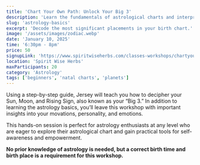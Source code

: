 ```yaml
---
title: 'Chart Your Own Path: Unlock Your Big 3'
description: 'Learn the fundamentals of astrological charts and interpretations'
slug: 'astrology-basics'
excerpt: 'Decode the most significant placements in your birth chart.'
image: '/assets/images/zodiac.webp'
date: 'January 10, 2025'
time: '6:30pm - 8pm'
price: 50
signupLink: 'https://www.spiritwiseherbs.com/classes-workshops/chartyourownpath'
location: 'Spirit Wise Herbs'
maxParticipants: 20
category: 'Astrology'
tags: ['beginners', 'natal charts', 'planets']
---
```

Using a step-by-step guide, Jersey will teach you how to decipher your Sun, Moon, and Rising Sign, also known as your “Big 3.” In addition to learning the astrology basics, you’ll leave this workshop with important insights into your movations, personality, and emotions.

This hands-on session is perfect for astrology enthusiasts at any level who are eager to explore their astrological chart and gain practical tools for self-awareness and empowerment.

**No prior knowledge of astrology is needed, but a correct birth time and birth place is a requirement for this workshop.**


